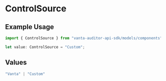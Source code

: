 # ControlSource

## Example Usage

```typescript
import { ControlSource } from "vanta-auditor-api-sdk/models/components";

let value: ControlSource = "Custom";
```

## Values

```typescript
"Vanta" | "Custom"
```
